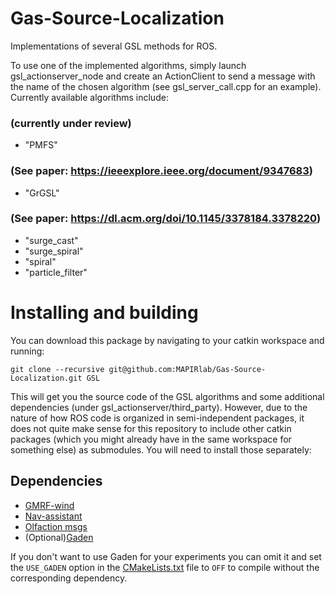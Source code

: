 # Gas-Source-Localization
Implementations of several GSL methods for ROS.

To use one of the implemented algorithms, simply launch gsl_actionserver_node and create an ActionClient to send a message with the name of the chosen algorithm (see gsl_server_call.cpp for an example).
Currently available algorithms include:


### (currently under review)
- "PMFS"

### (See paper: https://ieeexplore.ieee.org/document/9347683)
- "GrGSL"

### (See paper: https://dl.acm.org/doi/10.1145/3378184.3378220)
- "surge_cast"
- "surge_spiral"
- "spiral"
- "particle_filter"

# Installing and building
You can download this package by navigating to your catkin workspace and running:

`git clone --recursive git@github.com:MAPIRlab/Gas-Source-Localization.git GSL`

This will get you the source code of the GSL algorithms and some additional dependencies (under gsl_actionserver/third_party). However, due to the nature of how ROS code is organized in semi-independent packages, it does not quite make sense for this repository to include other catkin packages (which you might already have in the same workspace for something else) as submodules. You will need to install those separately:

## Dependencies

- [GMRF-wind](https://github.com/MAPIRlab/GMRF-wind)
- [Nav-assistant](https://github.com/MAPIRlab/navigation-assistant)
- [Olfaction msgs](https://github.com/MAPIRlab/olfaction_msgs)
- (Optional)[Gaden](https://github.com/MAPIRlab/gaden)

If you don't want to use Gaden for your experiments you can omit it and set the `USE_GADEN` option in the [CMakeLists.txt](gsl_actionserver/CMakeLists.txt) file to `OFF` to compile without the corresponding dependency.